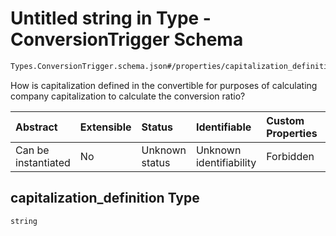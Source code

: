 # Untitled string in Type - ConversionTrigger Schema

```txt
Types.ConversionTrigger.schema.json#/properties/capitalization_definition
```

How is capitalization defined in the convertible for purposes of calculating company capitalization to calculate the conversion ratio?

| Abstract            | Extensible | Status         | Identifiable            | Custom Properties | Additional Properties | Access Restrictions | Defined In                                                                                                |
| :------------------ | :--------- | :------------- | :---------------------- | :---------------- | :-------------------- | :------------------ | :-------------------------------------------------------------------------------------------------------- |
| Can be instantiated | No         | Unknown status | Unknown identifiability | Forbidden         | Allowed               | none                | [ConversionTrigger.schema.json*](../../schema/types/ConversionTrigger.schema.json "open original schema") |

## capitalization_definition Type

`string`
